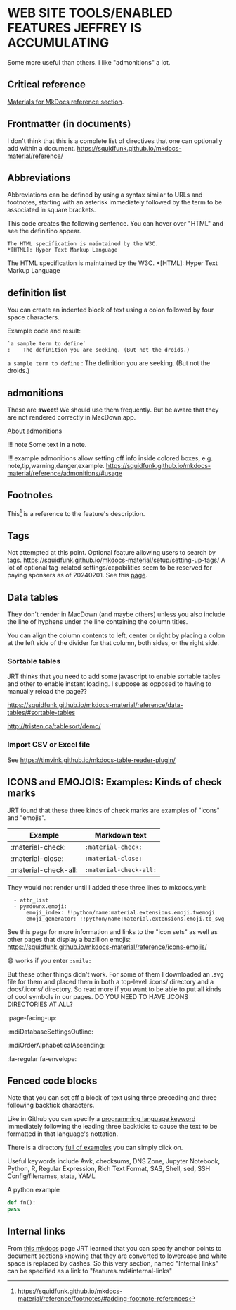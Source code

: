 # WEB SITE TOOLS/ENABLED FEATURES JEFFREY IS ACCUMULATING
Some more useful than others. I like "admonitions" a lot.

## Critical reference
[Materials for MkDocs reference section](https://squidfunk.github.io/mkdocs-material/reference/).

## Frontmatter (in documents)
I don't think that this is a complete list of directives that one can optionally add within a document.
https://squidfunk.github.io/mkdocs-material/reference/

## Abbreviations
Abbreviations can be defined by using a syntax similar to URLs and footnotes, starting with an asterisk immediately followed by the term to be associated in square brackets.

This code creates the following sentence. You can hover over "HTML" and see the definitino appear.
```
The HTML specification is maintained by the W3C.
*[HTML]: Hyper Text Markup Language
```

The HTML specification is maintained by the W3C.
*[HTML]: Hyper Text Markup Language

## definition list
You can create an indented block of text using a colon followed by four space characters.

Example code and result:
```
`a sample term to define`
:    The definition you are seeking. (But not the droids.)
```

`a sample term to define`
:    The definition you are seeking. (But not the droids.)

## admonitions
These are **sweet**! We should use them frequently. But be aware that they are not rendered correctly in MacDown.app.

[About admonitions](https://squidfunk.github.io/mkdocs-material/reference/admonitions/)

!!! note
    Some text in a note.

!!! example
    admonitions allow setting off info inside colored boxes, e.g. note,tip,warning,danger,example.
    https://squidfunk.github.io/mkdocs-material/reference/admonitions/#usage
    
    
    
## Footnotes
This[^1] is a reference to the feature's description. 
[^1]: https://squidfunk.github.io/mkdocs-material/reference/footnotes/#adding-footnote-references


## Tags
Not attempted at this point. Optional feature allowing users to search by tags.
https://squidfunk.github.io/mkdocs-material/setup/setting-up-tags/
A lot of optional tag-related settings/capabilities seem to be reserved for paying sponsers as of 20240201. See this [page](https://squidfunk.github.io/mkdocs-material/insiders/).

## Data tables
They don't render in MacDown (and maybe others) unless you also include the line of hyphens under the line containing the column titles.

You can align the column contents to left, center or right by placing a colon at the left side of the divider for that column, both sides, or the right side.

### Sortable tables
JRT thinks that you need to add some javascript to enable sortable tables and other to enable instant loading. I suppose as opposed to having to manually reload the page??

https://squidfunk.github.io/mkdocs-material/reference/data-tables/#sortable-tables

http://tristen.ca/tablesort/demo/

### Import CSV or Excel file
See https://timvink.github.io/mkdocs-table-reader-plugin/

## ICONS and EMOJOIS: Examples: Kinds of check marks
JRT found that these three kinds of check marks are examples of "icons" and "emojis".

|Example|Markdown text|
|-------|-------------|
|:material-check:|`:material-check:`|
|:material-close:|`:material-close:`|
|:material-check-all:|`:material-check-all:`|

They would not render until I added these three lines to mkdocs.yml:
```
  - attr_list
  - pymdownx.emoji:
      emoji_index: !!python/name:material.extensions.emoji.twemoji
      emoji_generator: !!python/name:material.extensions.emoji.to_svg
```

See this page for more information and links to the "icon sets" as well as other pages that display a bazillion emojis:
https://squidfunk.github.io/mkdocs-material/reference/icons-emojis/


:smile: works if you enter `:smile:`

But these other things didn't work. For some of them I downloaded an .svg file for them and placed them in both a top-level .icons/ directory and a docs/.icons/ directory. So read more if you want to be able to put all kinds of cool symbols in our pages. DO YOU NEED TO HAVE .ICONS DIRECTORIES AT ALL?

:page-facing-up:

:mdiDatabaseSettingsOutline:

:mdiOrderAlphabeticalAscending:

:fa-regular fa-envelope:

## Fenced code blocks

Note that you can set off a block of text using three preceding and three following backtick characters. 

Like in Github you can specify a [programming language keyword](https://github.com/github-linguist/linguist/blob/master/lib/linguist/languages.yml) immediately following the leading three backticks to cause the text to be formatted in that language's nottation. 

There is a directory [full of examples](https://github.com/github-linguist/linguist/tree/master/samples) you can simply click on.
 
Useful keywords include Awk, checksums, DNS Zone, Jupyter Notebook, Python, R, Regular Expression, Rich Text Format, SAS, Shell, sed, SSH Config/filenames, stata, YAML

A python example

```python
def fn():
pass
```
## Internal links
From [this mkdocs](https://www.mkdocs.org/user-guide/writing-your-docs/#writing-with-markdown) page JRT learned that you can specify anchor points to document sections knowing that they are converted to lowercase and white space is replaced by dashes. So this very section, named "Internal links" can be specified as a link to "features.md#internal-links"
